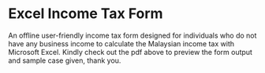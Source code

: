 # Excel Income Tax Form
An offline user-friendly income tax form designed for individuals who do not have any business income to calculate the Malaysian income tax with Microsoft Excel.
Kindly check out the pdf above to preview the form output and sample case given, thank you. 
